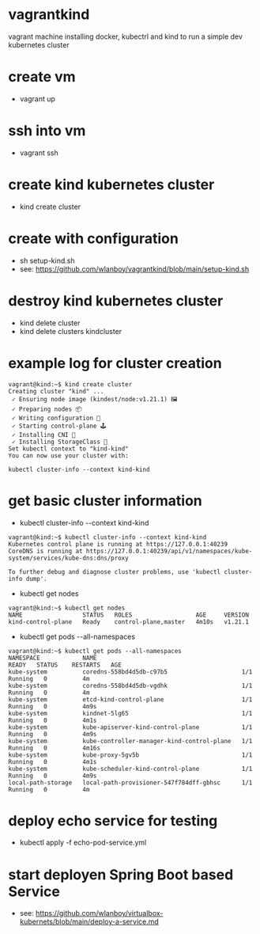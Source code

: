 # vagrantkind
vagrant machine installing docker, kubectrl and kind to run a simple dev kubernetes cluster

# create vm
* vagrant up

# ssh into vm
* vagrant ssh

# create kind kubernetes cluster
* kind create cluster

# create with configuration
* sh setup-kind.sh
* see: https://github.com/wlanboy/vagrantkind/blob/main/setup-kind.sh

# destroy kind kubernetes cluster
* kind delete cluster
* kind delete clusters kindcluster

# example log for cluster creation
```
vagrant@kind:~$ kind create cluster
Creating cluster "kind" ...
 ✓ Ensuring node image (kindest/node:v1.21.1) 🖼
 ✓ Preparing nodes 📦
 ✓ Writing configuration 📜
 ✓ Starting control-plane 🕹️
 ✓ Installing CNI 🔌
 ✓ Installing StorageClass 💾
Set kubectl context to "kind-kind"
You can now use your cluster with:

kubectl cluster-info --context kind-kind
```

# get basic cluster information
* kubectl cluster-info --context kind-kind
```
vagrant@kind:~$ kubectl cluster-info --context kind-kind
Kubernetes control plane is running at https://127.0.0.1:40239
CoreDNS is running at https://127.0.0.1:40239/api/v1/namespaces/kube-system/services/kube-dns:dns/proxy

To further debug and diagnose cluster problems, use 'kubectl cluster-info dump'.
```
* kubectl get nodes
```
vagrant@kind:~$ kubectl get nodes
NAME                 STATUS   ROLES                  AGE     VERSION
kind-control-plane   Ready    control-plane,master   4m10s   v1.21.1
```
* kubectl get pods --all-namespaces
```
vagrant@kind:~$ kubectl get pods --all-namespaces
NAMESPACE            NAME                                         READY   STATUS    RESTARTS   AGE
kube-system          coredns-558bd4d5db-c97b5                     1/1     Running   0          4m
kube-system          coredns-558bd4d5db-vgdhk                     1/1     Running   0          4m
kube-system          etcd-kind-control-plane                      1/1     Running   0          4m9s
kube-system          kindnet-5lg65                                1/1     Running   0          4m1s
kube-system          kube-apiserver-kind-control-plane            1/1     Running   0          4m9s
kube-system          kube-controller-manager-kind-control-plane   1/1     Running   0          4m16s
kube-system          kube-proxy-5gv5b                             1/1     Running   0          4m1s
kube-system          kube-scheduler-kind-control-plane            1/1     Running   0          4m9s
local-path-storage   local-path-provisioner-547f784dff-gbhsc      1/1     Running   0          4m
```
# deploy echo service for testing
* kubectl apply -f echo-pod-service.yml

# start deployen Spring Boot based Service
* see: https://github.com/wlanboy/virtualbox-kubernets/blob/main/deploy-a-service.md
